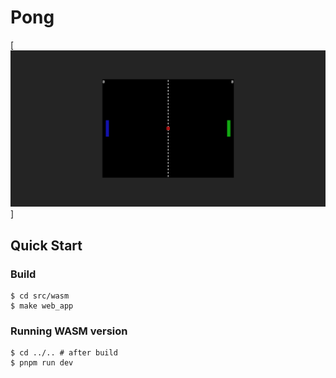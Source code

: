 # Pong

[![thumbnail](./public/thumbnail.png)]

## Quick Start

### Build

```console
$ cd src/wasm
$ make web_app
```

### Running WASM version

```console
$ cd ../.. # after build
$ pnpm run dev
```
